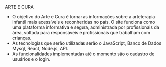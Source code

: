 ARTE E CURA

-  O objetivo do Arte e Cura é tornar as informações sobre a arteterapia infantil mais acessíveis e reconhecidas no país. O site funciona como uma plataforma informativa e segura, administrada por profissionais da área, voltada para responsáveis e profissionais que trabalham com crianças.
-  As tecnologias que serão utilizadas serão o JavaScript, Banco de Dados Mysql, React, Node.js, API.
-  As funcionalidades implementadas até o momento são o cadastro de usuários e o login.
